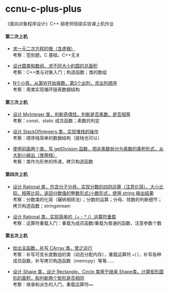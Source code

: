 # ccnu-c-plus-plus
《面向对象程序设计》C++ 胡老师班级实验课上机作业

#### 第二次上机

* [求一元二次方程的根（含虚根）](https://github.com/wwyqianqian/ccnu-c-plus-plus/blob/master/unit1-C/quadratic-equation.cpp) <br>考察：签到题，C 基础，C++无关

* [设计圆类和数组，求不同大小的圆的总面积](https://github.com/wwyqianqian/ccnu-c-plus-plus/blob/master/unit2-class-and-object/Circles.cpp) <br>考察：C++类与对象入门；构造函数；类的数组

* [N个小孩，从第W开始报数，第S个出列，求出列顺序](https://github.com/wwyqianqian/ccnu-c-plus-plus/blob/master/unit2-class-and-object/foo.cpp) <br>考察：用类实现循环链表数据结构 

#### 第三次上机

* [设计 MyInteger 类，判断奇偶性，判断是否素数、是否相等](https://github.com/wwyqianqian/ccnu-c-plus-plus/blob/master/unit3-constructor/MyInteger.cpp) <br>考察：const、static 成员函数；素数的判定
  
* [设计 StackOfIntegers 类，实现堆栈的操作](https://github.com/wwyqianqian/ccnu-c-plus-plus/blob/master/unit3-constructor/StackOfIntegers.cpp) <br>考察：顺序栈简单的数据结构（链栈也可以）
  
* [使用前面两个类，写 getDivision 函数，把非素数拆分为素数的乘积形式，从大到小输出（使用栈）](https://github.com/wwyqianqian/ccnu-c-plus-plus/blob/master/unit3-constructor/GetDivision.cpp) <br>考察：类作为形参的传递，拷贝构造函数

#### 第四次上机

* [设计 Rational 类，包含分子分母，实现分数的四则运算（注意化简）、大小比较、相等比较，返回分数值的整数形式/小数形式，使用 string 输出结果](https://github.com/wwyqianqian/ccnu-c-plus-plus/blob/master/unit4-overload-operator/Rational.cpp) <br>考察：分数类的化简（辗转相除法）；分数的运算；分母、除数的判断细节；拷贝构造函数；stringstream
  
* [设计 Rational 类，实现简单的（+ - * /）运算符重载](https://github.com/wwyqianqian/ccnu-c-plus-plus/blob/master/unit4-overload-operator/overloadOperator.cpp) <br>考察：运算符重载入门：重载为成员函数/重载为普通的函数，注意参数个数

#### 第五次上机

* [给出主函数，补写 CArray 类，使之运行](https://github.com/wwyqianqian/ccnu-c-plus-plus/blob/master/unit4-overload-operator/CArray.cpp) <br>考察：补写可变长度数组的类（动态分配内存），重载运算符 ```=[]```，补写各种成员函数，补写拷贝构造函数（memcpy）等等……
  
* [设计 Shape 类，设计 Rectangle、Circle 类用于继承 Shape类，计算矩形圆形的面积，和判断两个矩形是否相同](https://github.com/wwyqianqian/ccnu-c-plus-plus/blob/master/unit5-inheritance/Shape.cpp) <br>考察：继承和派生的入门，重载运算符```==```  